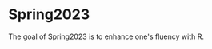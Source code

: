 
# Spring2023

<!-- badges: start -->
<!-- badges: end -->

The goal of Spring2023 is to enhance one's fluency with R.

